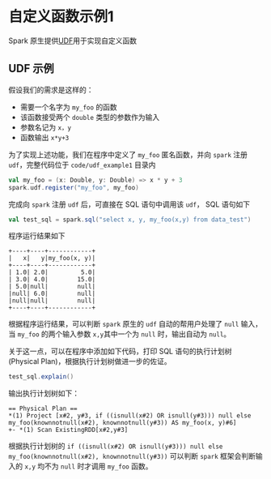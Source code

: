 # 自定义函数示例1

Spark 原生提供[UDF](https://docs.databricks.com/spark/latest/spark-sql/udf-scala.html)用于实现自定义函数

## UDF 示例
假设我们的需求是这样的：

- 需要一个名字为 `my_foo` 的函数
- 该函数接受两个 `double` 类型的参数作为输入
- 参数名记为 `x，y`
- 函数输出 `x*y+3` 

为了实现上述功能，我们在程序中定义了 `my_foo` 匿名函数，并向 `spark` 注册 `udf`，完整代码位于 `code/udf_example1` 目录内
```scala
val my_foo = (x: Double, y: Double) => x * y + 3
spark.udf.register("my_foo", my_foo)
```

完成向 `spark` 注册 `udf` 后，可直接在 SQL 语句中调用该 `udf`， SQL 语句如下
```scala
val test_sql = spark.sql("select x, y, my_foo(x,y) from data_test")
```

程序运行结果如下
```text
+----+----+------------+
|   x|   y|my_foo(x, y)|
+----+----+------------+
| 1.0| 2.0|         5.0|
| 3.0| 4.0|        15.0|
| 5.0|null|        null|
|null| 6.0|        null|
|null|null|        null|
+----+----+------------+
```
根据程序运行结果，可以判断 `spark` 原生的 `udf` 自动的帮用户处理了 `null` 输入，当 `my_foo` 的两个输入参数 `x,y`其中一个为 `null` 时，输出自动为 `null`。

关于这一点，可以在程序中添加如下代码，打印 SQL 语句的执行计划树 (Physical Plan)，根据执行计划树做进一步的佐证。
```scala
test_sql.explain()
```

输出执行计划树如下：
```text
== Physical Plan ==
*(1) Project [x#2, y#3, if ((isnull(x#2) OR isnull(y#3))) null else my_foo(knownnotnull(x#2), knownnotnull(y#3)) AS my_foo(x, y)#6]
+- *(1) Scan ExistingRDD[x#2,y#3]
```

根据执行计划树的 `if ((isnull(x#2) OR isnull(y#3))) null else my_foo(knownnotnull(x#2), knownnotnull(y#3))` 可以判断 `spark` 框架会判断输入的 `x,y` 均不为 `null` 时才调用 `my_foo` 函数。
